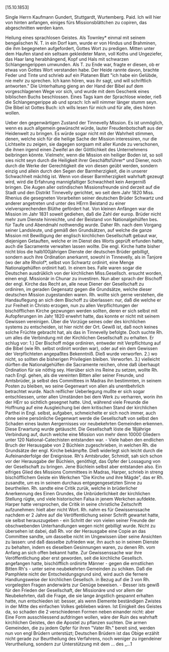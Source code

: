  [15.10.1853]

Single Herrn Kaufmann Gundert, Stuttgardt, Wurtemberg. Paid. 
Ich will hier von hinten anfangen, einiges fürs Missionsblättchen zu copiren, das abgeschnitten werden kann.

Heilung eines sprachlosen Geistes. Als Townley* einmal mit seinem bengalischen N. T. in ein Dorf kam, wurde er von Hindus und Brahminen, die ihm begegneten aufgefordert, Gottes Wort zu predigen. Mitten unter dem Haufen stand ein seltsam gekleideter Mann, voll Koths und Ungeziefer, das Haar lang herabhängend, Kopf und Hals mit schwarzen Schlangengerippen umwunden. Als T. zu Ende war, fragte er diesen, ob er etwas von Gottes Wort verstanden habe. Der Heide rannte davon, brachte Feder und Tinte und schrieb auf ein Platanen Blatt "ich habe ein Gelübde, nie mehr zu sprechen. Ich kann hören, was ihr sagt, und will schriftlich antworten." Die Unterhaltung gieng an der Hand der Bibel auf dem vorgeschlagenen Wege vor sich, und wurde mit dem Geschenk eines biblischen Buchs beschlossen. Eines Tags kam der Sprachlose wieder, rieß die Schlangengerippe ab und sprach: Ich will nimmer länger stumm seyn. Die Bibel ist Gottes Buch: ich wills lesen für mich und für alle, dies hören wollen.

Ueber den gegenwärtigen Zustand der Tinnevelly Mission. Es ist unmöglich, wenn es auch allgemein gewünscht würde, lauter Freudenbotschaft aus der Heidenwelt zu bringen. Es würde sogar nicht mit der Wahrheit stimmen, denen, welche sich für die heilige Sache der Mission interessiren, nur die Lichtseite zu zeigen, sie dagegen sorgsam mit aller Kunde zu verschonen, die ihnen irgend einen Zweifel an der Göttlichkeit des Unternehmens beibringen könnte. Vielmehr, wenn die Mission ein heiliger Boden ist, so soll sies nicht seyn durch die Heiligkeit ihrer Geschäftsführer* und Diener, noch durch die Werke der Gerechtigkeit die von diesen geübt werden, sondern einzig und allein durch den Segen der Barmherzigkeit, die in unserer Schwachheit mächtig ist. Wenn von dieser Barmherzigkeit wahrhaft gezeugt wird, wird die Erfahrung mannigfaltiger Schwachheit kein Aergerniß bringen. Die Augen aller ostindischen Missionsfreunde sind derzeit auf die Stadt und den Distrikt Tinnevelly gerichtet, wo seit dem Jahr 1820 Miss. Rhenius die gesegneten Vorarbeiten seiner deutschen Brüder Schwartz und anderer angetreten und unter des HErrn Beistand zu einer vielversprechenden Blüthe gefördert hat. Von kleinen Anfängen war die Mission im Jahr 1831 soweit gediehen, daß die Zahl der europ. Brüder nicht mehr zum Dienste hinreichte, und der Beistand von Nationalgehülfen bes. für Taufe und Abendmahl nothwendig wurde. Daher Rh. nach dem Vorgang seiner Landsleute, und gemäß den Grundsätzen, auf welche die ganze Mission mit Bewilligung der englisch kirchlichen Gesellschaft gebaut war, diejenigen Getauften, welche er im Dienst des Worts geprüft erfunden hatte, auch die Sacramente verwalten lassen wollte. Die engl. Kirche hatte bisher nicht blos die halb100jährigen Dienste der deutschen Brüder gebilligt, sondern auch ihre Ordination anerkannt, sowohl in Tinnevelly, als in Tanjore (wo der alte Rholof*, selbst von Schwartz ordinirt, eine Menge Nationalgehülfen ordinirt hat). In einem bes. Falle waren sogar die Deutschen ausdrüklich von der kirchlichen Miss.Gesellsch. ersucht worden, einen engl. Missionär in Chunar zu investiren. Nun aber sprach der Bischoff der engl. Kirche das Recht an, alle neue Diener der Gesellschaft zu ordiniren, im geraden Gegensatz gegen die Grundsätze, welche dieser deutschen Mission zugestanden waren. Rh. wollte sich gerne verstehen, die Handauflegung an sich dem Bischoff zu überlassen: nur, daß die welche er zur Freiheit in Christo erzogen, nun zu allen Verpflichtungen der bischöfflichen Kirche gezwungen werden sollten, deren er sich selbst mit Aufopferungen im Jahr 1820 erwehrt hatte, das konnte er nicht mit seinem Gewissen vereinigen. Über die Vorzüge seines oder des kirchlichen systems zu entscheiden, ist hier nicht der Ort. Gewiß ist, daß noch keines solche Früchte gebracht hat, als das in Tinnevelly befolgte. Doch suchte Rh. um alles die Verbindung mit der Kirchlichen Gesellschaft zu erhalten. Er schlug vor: 1.) Der Bischoff möge ordiniren, entweder mit Verpflichtung auf die Bibel (wie Rh. selbst ordinirt worden war), oder auf ein dem Gewissen der Verpflichteten angepaßtes Bekenntniß. Dieß wurde verworfen. 2.) wo nicht, so sollten die bisherigen Privilegien bleiben. Verworfen. 3.) vielleicht dürften die Nationalgehülfen die Sacramente reichen, ohne daß überhaupt Ordination für sie nöthig sey. Hierüber sich ins Reine zu setzen, wollte Rh. nach Engl. gehen, als die vereinten Bitten aller seiner Freunde, und Amtsbrüder, ja selbst des Committees in Madras ihn bestimmten, in seinem Posten zu bleiben, wo seine Gegenwart von allen als unentbehrlich betrachtet wurde. Nach reiflicher Ueberlegung mußte er sich sogar entschliessen, unter allen Umständen bei dem Werk zu verharren, worin ihn der HErr so sichtlich gesegnet hatte. Und, während viele Freunde die Hoffnung auf eine Ausgleichung bei dem kritischen Stand der kirchlichen Parthei in Engl. selbst, aufgaben, schmeichelte er sich noch immer, auch ohne seine persönliche Gegenwart werde die Gesellschaft von selbst den Schaden eines lauten Aergernisses vor neubekehrten Gemeinden erkennen. Diese Erwartung wurde getäuscht. Die Gesellschaft löste die 18jährige Verbindung auf, durch welche eine Mission von mehr denn 10000 Gliedern unter 120 National-Catechisten entstanden war. - Viele haben den endlichen Bruch der Herausgabe von 2 Büchlein zugeschrieben, in welchen Rh. die Grundsätze der engl. Kirche bekämpfte. Dieß widerlegt sich leicht durch die Aufeinanderfolge der Ereignisse. Rh's Amtsbruder, Schmidt, sah sich schon vor der Herausgabe der Büchlein, genöthigt, das Opfer der Lossagung von der Gesellschaft zu bringen. Jene Büchlein selbst aber entstanden also. Ein eifriges Glied des Missions Committees in Madras, Harper, schrieb in streng bischöfflichem Geiste ein Werkchen "Die Kirche und ihre Mägde", das er Rh. zusandte, um es in seinem durchaus entgegengesetzten Sinne zu beurtheilen. Rh. sandte eine Critik zurük, welche in brüderlicher Anerkennung des Einen Grundes, die Unbrüderlichkeit der kirchlichen Stellung rügte, und viele historischen Falsa in jenem Werkchen aufdekte. Harper hatte versprochen, die Critik in seine christliche Zeitschrift aufzunehmen: hielt aber nicht Wort. Rh. nahm es für Gewissenssache nachdem er 2 Jahre auf die Veröffentlichung seiner Schrift gewartet hatte, sie selbst herauszugeben - ein Schritt der von vielen seiner Freunde der obschwebenden Unterhandlungen wegen nicht gebilligt wurde. Nicht zu übersehen ist dabei, daß Rh. vor der Herausgabe eine Copie an das Committee sandte, um dasselbe nicht im Ungewissen über seine Ansichten zu lassen: und daß dasselbe zufrieden war, ihn auch so in seinem Dienste zu behalten, indem es dieselben Gesinnungen waren, zu denen Rh. vom Anfang an sich offen bekannt hatte. Zur Gewissenssache war ihre Veröffentlichung aber erst geworden, seit die kirchliche Gesellsch. angefangen hatte, bischöfflich ordinirte Männer - gegen die ernstlichen Bitten Rh's - unter seine neubekehrten Gemeinden zu schiken. Daß die Pamphlete nicht der Entscheidungsgrund sind, wird auch die fernere Handlungsweise der kirchlichen Gesellsch. in Bezug auf die 3 von Rh. vorgelegten Fragen anderwärts zur Genüge beweisen. - Besser ists gewiß für den Frieden der Gesellschaft, der Missionäre und vor allem der Neubekehrten, daß die Frage, die sie lange ängstlich gespannt erhalten hatte, nun entschieden ist: besser, als wenn Elemente beständigen Zwistes in der Mitte des einfachen Volkes geblieben wären. Ist Einigkeit des Geistes da, so schaden die 2 verschiedenen Formen neben einander nicht: aber Eine Form ausschliessend aufdringen wollen, wäre der Ruin des wahrhaft kirchlichen Geistes, den die Apostel zu pflanzen suchten. Die armen Gemeinden, die zu jedem Opfer für ihren "Vater Rh." bereit sind, werden nun von engl Brüdern unterstüzt; Deutschen Brüdern ist das Obige erzählt nicht gerade zur Beurtheilung des Verfahrens, noch weniger zu irgendeiner Verurtheilung, sondern zur Unterstützung mit dem ... des _...1
